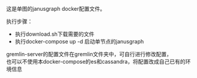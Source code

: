 这是单图的janusgraph docker配置文件。

执行步骤：  
- 执行download.sh下载需要的文件
- 执行docker-compose up -d 启动单节点的janusgraph

gremlin-server的配置文件在gremlin文件夹中，可自行进行修改配置，  
也可以不使用本docker-compose的es和cassandra，将配置改成自己已有的环境信息